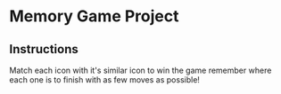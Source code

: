 # Memory Game Project


## Instructions

Match each icon with it's similar icon to win the game remember where each one is to finish with as few moves as possible!
